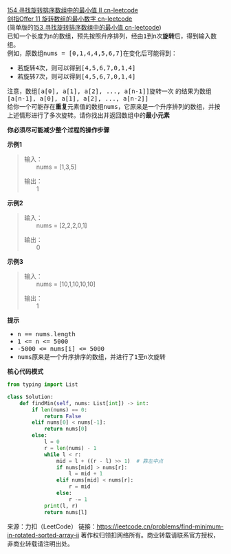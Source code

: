 [154 寻找旋转排序数组中的最小值 II cn-leetcode](https://leetcode.cn/problems/find-minimum-in-rotated-sorted-array-ii/)
<br>[剑指Offer 11 旋转数组的最小数字 cn-leetcode](https://leetcode.cn/problems/xuan-zhuan-shu-zu-de-zui-xiao-shu-zi-lcof/)
<br>(简单版的[153 寻找旋转排序数组中的最小值 cn-leetcode](https://leetcode.cn/problems/find-minimum-in-rotated-sorted-array/))
<br>已知一个长度为<kbd>n</kbd>的数组，预先按照升序排列，经由<kbd>1</kbd>到<kbd>n</kbd>次**旋转**后，得到输入数组。
<br>例如，原数组<kbd>nums = [0,1,4,4,5,6,7]</kbd>在变化后可能得到：
<ul>
<li>若旋转<kbd>4</kbd>次，则可以得到<kbd>[4,5,6,7,0,1,4]</kbd></li>
<li>若旋转<kbd>7</kbd>次，则可以得到<kbd>[4,5,6,7,0,1,4]</kbd></li>
</ul>

注意，数组<kbd>[a[0], a[1], a[2], ..., a[n-1]]</kbd>旋转一次 的结果为数组<kbd>[a[n-1], a[0], a[1], a[2], ..., a[n-2]]</kbd>
<br>给你一个可能存在**重复**元素值的数组<kbd>nums</kbd>，它原来是一个升序排列的数组，并按上述情形进行了多次旋转。请你找出并返回数组中的**最小元素**

**你必须尽可能减少整个过程的操作步骤**

**示例1**
>输入：
> <br>&emsp;&emsp;nums = [1,3,5]
> 
>输出：
> <br>&emsp;&emsp;1

**示例2**
>输入：
> <br>&emsp;&emsp;nums = [2,2,2,0,1]
> 
>输出：
> <br>&emsp;&emsp;0

**示例3**
>输入：
> <br>&emsp;&emsp;nums = [10,1,10,10,10]
> 
>输出：
> <br>&emsp;&emsp;1

**提示**
<ul>
<li><kbd>n == nums.length</kbd></li>
<li><kbd>1 <= n <= 5000</kbd></li>
<li><kbd>-5000 <= nums[i] <= 5000</kbd></li>
<li><kbd>nums</kbd>原来是一个升序排序的数组，并进行了<kbd>1</kbd>至<kbd>n</kbd>次旋转</li>
</ul>


**核心代码模式**

```python
from typing import List

class Solution:
    def findMin(self, nums: List[int]) -> int:
        if len(nums) == 0:
            return False
        elif nums[0] < nums[-1]:
            return nums[0]
        else:
            l = 0
            r = len(nums) - 1
            while l < r:
                mid = l + ((r - l) >> 1)  # 靠左中点
                if nums[mid] > nums[r]:
                    l = mid + 1
                elif nums[mid] < nums[r]:
                    r = mid
                else:
                    r -= 1
            print(l, r)
            return nums[l]
```

来源：力扣（LeetCode）
链接：https://leetcode.cn/problems/find-minimum-in-rotated-sorted-array-ii
著作权归领扣网络所有。商业转载请联系官方授权，非商业转载请注明出处。